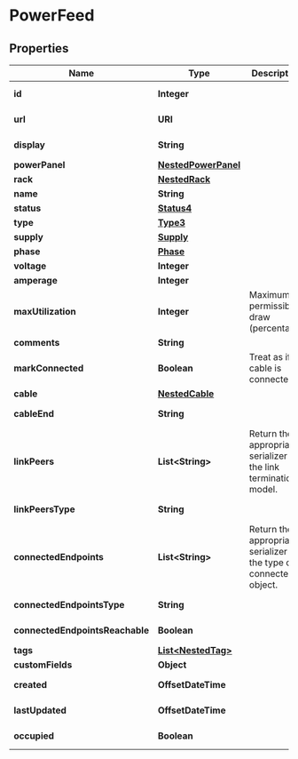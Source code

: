 

# PowerFeed


## Properties

| Name | Type | Description | Notes |
|------------ | ------------- | ------------- | -------------|
|**id** | **Integer** |  |  [optional] [readonly] |
|**url** | **URI** |  |  [optional] [readonly] |
|**display** | **String** |  |  [optional] [readonly] |
|**powerPanel** | [**NestedPowerPanel**](NestedPowerPanel.md) |  |  |
|**rack** | [**NestedRack**](NestedRack.md) |  |  [optional] |
|**name** | **String** |  |  |
|**status** | [**Status4**](Status4.md) |  |  [optional] |
|**type** | [**Type3**](Type3.md) |  |  [optional] |
|**supply** | [**Supply**](Supply.md) |  |  [optional] |
|**phase** | [**Phase**](Phase.md) |  |  [optional] |
|**voltage** | **Integer** |  |  [optional] |
|**amperage** | **Integer** |  |  [optional] |
|**maxUtilization** | **Integer** | Maximum permissible draw (percentage) |  [optional] |
|**comments** | **String** |  |  [optional] |
|**markConnected** | **Boolean** | Treat as if a cable is connected |  [optional] |
|**cable** | [**NestedCable**](NestedCable.md) |  |  [optional] |
|**cableEnd** | **String** |  |  [optional] [readonly] |
|**linkPeers** | **List&lt;String&gt;** |  Return the appropriate serializer for the link termination model.  |  [optional] [readonly] |
|**linkPeersType** | **String** |  |  [optional] [readonly] |
|**connectedEndpoints** | **List&lt;String&gt;** |  Return the appropriate serializer for the type of connected object.  |  [optional] [readonly] |
|**connectedEndpointsType** | **String** |  |  [optional] [readonly] |
|**connectedEndpointsReachable** | **Boolean** |  |  [optional] [readonly] |
|**tags** | [**List&lt;NestedTag&gt;**](NestedTag.md) |  |  [optional] |
|**customFields** | **Object** |  |  [optional] |
|**created** | **OffsetDateTime** |  |  [optional] [readonly] |
|**lastUpdated** | **OffsetDateTime** |  |  [optional] [readonly] |
|**occupied** | **Boolean** |  |  [optional] [readonly] |



